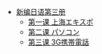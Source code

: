 * [新编日语第三册]()
    * [第一课 上海エキスポ](第一单元/上海エキスポ.md)
    * [第二课 パソコン](第一单元/パソコン.md)
    * [第三课 3G携帯電話](第一单元/3G携帯電話.md)
      















